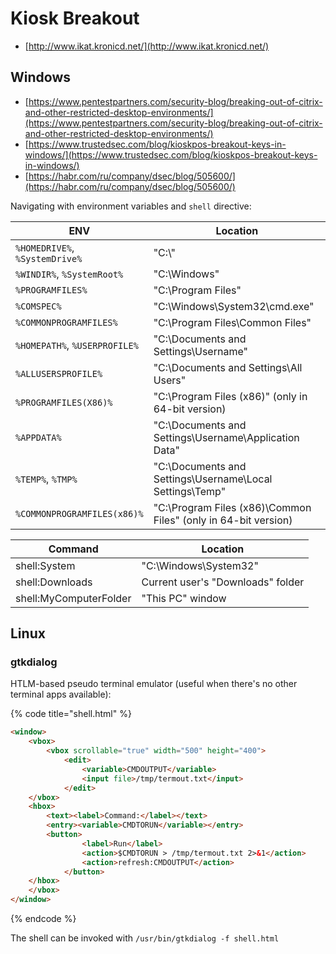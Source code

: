 # Kiosk Breakout

* [http://www.ikat.kronicd.net/](http://www.ikat.kronicd.net/)




## Windows

* [https://www.pentestpartners.com/security-blog/breaking-out-of-citrix-and-other-restricted-desktop-environments/](https://www.pentestpartners.com/security-blog/breaking-out-of-citrix-and-other-restricted-desktop-environments/)
* [https://www.trustedsec.com/blog/kioskpos-breakout-keys-in-windows/](https://www.trustedsec.com/blog/kioskpos-breakout-keys-in-windows/)
* [https://habr.com/ru/company/dsec/blog/505600/](https://habr.com/ru/company/dsec/blog/505600/)

Navigating with environment variables and `shell` directive:

| **ENV**                        | **Location**                                                     |
|--------------------------------|------------------------------------------------------------------|
| `%HOMEDRIVE%`, `%SystemDrive%` | "C:\\"                                                           |
| `%WINDIR%`, `%SystemRoot%`     | "C:\\Windows"                                                    |
| `%PROGRAMFILES%`               | "C:\\Program Files"                                              |
| `%COMSPEC%`                    | "C:\\Windows\\System32\\cmd.exe"                                 |
| `%COMMONPROGRAMFILES%`         | "C:\\Program Files\\Common Files"                                |
| `%HOMEPATH%`, `%USERPROFILE%`  | "C:\\Documents and Settings\\Username"                           |
| `%ALLUSERSPROFILE%`            | "C:\\Documents and Settings\\All Users"                          |
| `%PROGRAMFILES(X86)%`          | "C:\\Program Files (x86)" (only in 64-bit version)               |
| `%APPDATA%`                    | "C:\\Documents and Settings\\Username\\Application Data"         |
| `%TEMP%`, `%TMP%`              | "C:\\Documents and Settings\\Username\\Local Settings\\Temp"     |
| `%COMMONPROGRAMFILES(x86)%`    | "C:\\Program Files (x86)\\Common Files" (only in 64-bit version) |

| **Command**            | **Location**                      |
|------------------------|-----------------------------------|
| shell:System           | "C:\\Windows\\System32"           |
| shell:Downloads        | Current user's "Downloads" folder |
| shell:MyComputerFolder | "This PC" window                  |




## Linux

### gtkdialog

HTLM-based pseudo terminal emulator (useful when there's no other terminal apps available):

{% code title="shell.html" %}
```html
<window>
	<vbox>
		<vbox scrollable="true" width="500" height="400">
			<edit>
				<variable>CMDOUTPUT</variable>
				<input file>/tmp/termout.txt</input>
			</edit>
	</vbox>
	<hbox>
		<text><label>Command:</label></text>
		<entry><variable>CMDTORUN</variable></entry>
		<button>
				<label>Run</label>
				<action>$CMDTORUN > /tmp/termout.txt 2>&1</action>
				<action>refresh:CMDOUTPUT</action>
			</button>
	</hbox>
	</vbox>
</window>
```
{% endcode %}

The shell can be invoked with `/usr/bin/gtkdialog -f shell.html`

